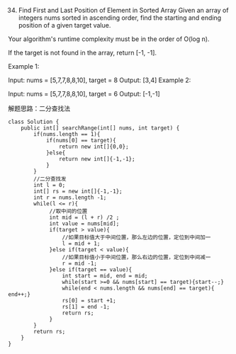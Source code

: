 34. Find First and Last Position of Element in Sorted Array
Given an array of integers nums sorted in ascending order, find the starting and ending position of a given target value.

Your algorithm's runtime complexity must be in the order of O(log n).

If the target is not found in the array, return [-1, -1].

Example 1:

Input: nums = [5,7,7,8,8,10], target = 8
Output: [3,4]
Example 2:

Input: nums = [5,7,7,8,8,10], target = 6
Output: [-1,-1]


解题思路：二分查找法

```
class Solution {
    public int[] searchRange(int[] nums, int target) {
        if(nums.length == 1){
            if(nums[0] == target){
                return new int[]{0,0};
            }else{
                return new int[]{-1,-1};
            }
        }
        //二分查找发
        int l = 0;  
        int[] rs = new int[]{-1,-1};
        int r = nums.length -1;
        while(l <= r){
             //取中间的位置
             int mid = (l + r) /2 ;
             int value = nums[mid];
             if(target > value){
                 //如果目标值大于中间位置，那么左边的位置，定位到中间加一
                 l = mid + 1;
             }else if(target < value){
                 //如果目标值小于中间位置，那么右边的位置，定位到中间减一
                 r = mid -1;
             }else if(target == value){
                 int start = mid, end = mid;
                 while(start >=0 && nums[start] == target){start--;}
                 while(end < nums.length && nums[end] == target){ end++;}
                 rs[0] = start +1;
                 rs[1] = end -1;
                 return rs;
             }
        }
        return rs;
    }
}
```

